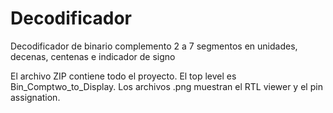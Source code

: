 # Decodificador
Decodificador de binario complemento 2 a 7 segmentos en  unidades, decenas, centenas e indicador de signo 

El archivo ZIP contiene todo el proyecto. El top level es Bin_Comptwo_to_Display.
Los archivos .png muestran el RTL viewer y el pin assignation.
